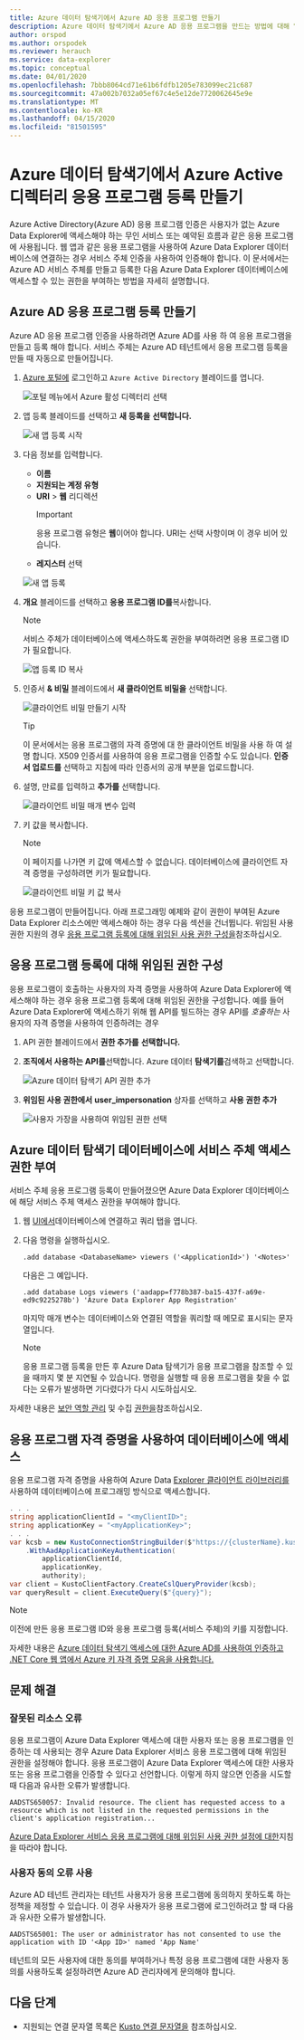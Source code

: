 ```yaml
---
title: Azure 데이터 탐색기에서 Azure AD 응용 프로그램 만들기
description: Azure 데이터 탐색기에서 Azure AD 응용 프로그램을 만드는 방법에 대해 알아봅니다.
author: orspod
ms.author: orspodek
ms.reviewer: herauch
ms.service: data-explorer
ms.topic: conceptual
ms.date: 04/01/2020
ms.openlocfilehash: 7bbb8064cd71e61b6fdfb1205e783099ec21c687
ms.sourcegitcommit: 47a002b7032a05ef67c4e5e12de7720062645e9e
ms.translationtype: MT
ms.contentlocale: ko-KR
ms.lasthandoff: 04/15/2020
ms.locfileid: "81501595"
---
```

# <a name="create-an-azure-active-directory-application-registration-in-azure-data-explorer"></a>Azure 데이터 탐색기에서 Azure Active 디렉터리 응용 프로그램 등록 만들기

Azure Active Directory(Azure AD) 응용 프로그램 인증은 사용자가 없는 Azure Data Explorer에 액세스해야 하는 무인 서비스 또는 예약된 흐름과 같은 응용 프로그램에 사용됩니다. 웹 앱과 같은 응용 프로그램을 사용하여 Azure Data Explorer 데이터베이스에 연결하는 경우 서비스 주체 인증을 사용하여 인증해야 합니다. 이 문서에서는 Azure AD 서비스 주체를 만들고 등록한 다음 Azure Data Explorer 데이터베이스에 액세스할 수 있는 권한을 부여하는 방법을 자세히 설명합니다.

## <a name="create-azure-ad-application-registration"></a>Azure AD 응용 프로그램 등록 만들기

Azure AD 응용 프로그램 인증을 사용하려면 Azure AD를 사용 하 여 응용 프로그램을 만들고 등록 해야 합니다. 서비스 주체는 Azure AD 테넌트에서 응용 프로그램 등록을 만들 때 자동으로 만들어집니다. 

1. [Azure 포털에](https://portal.azure.com) 로그인하고 `Azure Active Directory` 블레이드를 엽니다.

    ![포털 메뉴에서 Azure 활성 디렉터리 선택](media/provision-azure-ad-app/create-app-reg-select-azure-active-directory.png)

1. 앱 등록 블레이드를 선택하고 **새 등록을** **선택합니다.**

    ![새 앱 등록 시작](media/provision-azure-ad-app/create-app-reg-new-registration.png)

1. 다음 정보를 입력합니다. 

    * **이름** 
    * **지원되는 계정 유형**
    * **URI** > **웹** 리디렉션
        > [!IMPORTANT] 
        > 응용 프로그램 유형은 **웹**이어야 합니다. URI는 선택 사항이며 이 경우 비어 있습니다.
    * **레지스터** 선택

    ![새 앱 등록](media/provision-azure-ad-app/create-app-reg-register-app.png)

1. **개요** 블레이드를 선택하고 **응용 프로그램 ID를**복사합니다.

    > [!NOTE]
    > 서비스 주체가 데이터베이스에 액세스하도록 권한을 부여하려면 응용 프로그램 ID가 필요합니다.

    ![앱 등록 ID 복사](media/provision-azure-ad-app/create-app-reg-copy-applicationid.png)

1. 인증서 **& 비밀** 블레이드에서 **새 클라이언트 비밀을** 선택합니다.

    ![클라이언트 비밀 만들기 시작](media/provision-azure-ad-app/create-app-reg-new-client-secret.png)

    > [!TIP]
    > 이 문서에서는 응용 프로그램의 자격 증명에 대 한 클라이언트 비밀을 사용 하 여 설명 합니다.  X509 인증서를 사용하여 응용 프로그램을 인증할 수도 있습니다. **인증서 업로드를** 선택하고 지침에 따라 인증서의 공개 부분을 업로드합니다.

1. 설명, 만료를 입력하고 **추가를** 선택합니다.

    ![클라이언트 비밀 매개 변수 입력](media/provision-azure-ad-app/create-app-reg-enter-client-secret-details.png)

1. 키 값을 복사합니다.

    > [!NOTE]
    > 이 페이지를 나가면 키 값에 액세스할 수 없습니다.  데이터베이스에 클라이언트 자격 증명을 구성하려면 키가 필요합니다.

    ![클라이언트 비밀 키 값 복사](media/provision-azure-ad-app/create-app-reg-copy-client-secret.png)

응용 프로그램이 만들어집니다. 아래 프로그래밍 예제와 같이 권한이 부여된 Azure Data Explorer 리소스에만 액세스해야 하는 경우 다음 섹션을 건너뜁니다. 위임된 사용 권한 지원의 경우 [응용 프로그램 등록에 대해 위임된 사용 권한 구성을](#configure-delegated-permissions-for-the-application-registration)참조하십시오.

## <a name="configure-delegated-permissions-for-the-application-registration"></a>응용 프로그램 등록에 대해 위임된 권한 구성

응용 프로그램이 호출하는 사용자의 자격 증명을 사용하여 Azure Data Explorer에 액세스해야 하는 경우 응용 프로그램 등록에 대해 위임된 권한을 구성합니다. 예를 들어 Azure Data Explorer에 액세스하기 위해 웹 API를 빌드하는 경우 API를 *호출하는* 사용자의 자격 증명을 사용하여 인증하려는 경우  

1. API 권한 블레이드에서 **권한 추가를** **선택합니다.**
1. **조직에서 사용하는 API를**선택합니다. Azure 데이터 **탐색기를**검색하고 선택합니다.

    ![Azure 데이터 탐색기 API 권한 추가](media/provision-azure-ad-app/configure-delegated-add-api-permission.png)

1. **위임된 사용 권한에서** **user_impersonation** 상자를 선택하고 **사용 권한 추가**

    ![사용자 가장을 사용하여 위임된 권한 선택](media/provision-azure-ad-app/configure-delegated-click-add-permissions.png)     

## <a name="grant-the-service-principal-access-to-an-azure-data-explorer-database"></a>Azure 데이터 탐색기 데이터베이스에 서비스 주체 액세스 권한 부여

서비스 주체 응용 프로그램 등록이 만들어졌으면 Azure Data Explorer 데이터베이스에 해당 서비스 주체 액세스 권한을 부여해야 합니다. 

1. 웹 [UI에서](https://dataexplorer.azure.com/)데이터베이스에 연결하고 쿼리 탭을 엽니다.

1. 다음 명령을 실행하십시오.

    ```kusto
    .add database <DatabaseName> viewers ('<ApplicationId>') '<Notes>'
    ```

    다음은 그 예입니다.
    
    ```kusto
    .add database Logs viewers ('aadapp=f778b387-ba15-437f-a69e-ed9c9225278b') 'Azure Data Explorer App Registration'
    ```

    마지막 매개 변수는 데이터베이스와 연결된 역할을 쿼리할 때 메모로 표시되는 문자열입니다.
    
    > [!NOTE]
    > 응용 프로그램 등록을 만든 후 Azure Data 탐색기가 응용 프로그램을 참조할 수 있을 때까지 몇 분 지연될 수 있습니다. 명령을 실행할 때 응용 프로그램을 찾을 수 없다는 오류가 발생하면 기다렸다가 다시 시도하십시오.

자세한 내용은 [보안 역할 관리](kusto/management/security-roles.md) 및 수집 [권한을](kusto/api/netfx/kusto-ingest-client-permissions.md)참조하십시오.  

## <a name="using-application-credentials-to-access-a-database"></a>응용 프로그램 자격 증명을 사용하여 데이터베이스에 액세스

응용 프로그램 자격 증명을 사용하여 Azure Data [Explorer 클라이언트 라이브러리를](kusto/api/netfx/about-kusto-data.md)사용하여 데이터베이스에 프로그래밍 방식으로 액세스합니다.

```C#
. . .
string applicationClientId = "<myClientID>";
string applicationKey = "<myApplicationKey>";
. . .
var kcsb = new KustoConnectionStringBuilder($"https://{clusterName}.kusto.windows.net/{databaseName}")
    .WithAadApplicationKeyAuthentication(
        applicationClientId,
        applicationKey,
        authority);
var client = KustoClientFactory.CreateCslQueryProvider(kcsb);
var queryResult = client.ExecuteQuery($"{query}");
```

   > [!NOTE]
   > 이전에 만든 응용 프로그램 ID와 응용 프로그램 등록(서비스 주체)의 키를 지정합니다.

자세한 내용은 [Azure 데이터 탐색기 액세스에 대한 Azure AD를 사용하여 인증하고](kusto/management/access-control/how-to-authenticate-with-aad.md) [.NET Core 웹 앱에서 Azure 키 자격 증명 모음을 사용합니다.](/azure/key-vault/tutorial-net-create-vault-azure-web-app#create-a-net-core-web-app)

## <a name="troubleshooting"></a>문제 해결

### <a name="invalid-resource-error"></a>잘못된 리소스 오류

응용 프로그램이 Azure Data Explorer 액세스에 대한 사용자 또는 응용 프로그램을 인증하는 데 사용되는 경우 Azure Data Explorer 서비스 응용 프로그램에 대해 위임된 권한을 설정해야 합니다. 응용 프로그램이 Azure Data Explorer 액세스에 대한 사용자 또는 응용 프로그램을 인증할 수 있다고 선언합니다. 이렇게 하지 않으면 인증을 시도할 때 다음과 유사한 오류가 발생합니다.

`AADSTS650057: Invalid resource. The client has requested access to a resource which is not listed in the requested permissions in the client's application registration...`

[Azure Data Explorer 서비스 응용 프로그램에 대해 위임된 사용 권한 설정에 대한](#configure-delegated-permissions-for-the-application-registration)지침을 따라야 합니다.

### <a name="enable-user-consent-error"></a>사용자 동의 오류 사용

Azure AD 테넌트 관리자는 테넌트 사용자가 응용 프로그램에 동의하지 못하도록 하는 정책을 제정할 수 있습니다. 이 경우 사용자가 응용 프로그램에 로그인하려고 할 때 다음과 유사한 오류가 발생합니다.

`AADSTS65001: The user or administrator has not consented to use the application with ID '<App ID>' named 'App Name'`

테넌트의 모든 사용자에 대한 동의를 부여하거나 특정 응용 프로그램에 대한 사용자 동의를 사용하도록 설정하려면 Azure AD 관리자에게 문의해야 합니다.

## <a name="next-steps"></a>다음 단계

* 지원되는 연결 문자열 목록은 [Kusto 연결 문자열을](kusto/api/connection-strings/kusto.md) 참조하십시오.
